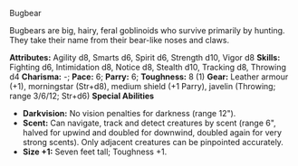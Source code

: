 Bugbear

Bugbears are big, hairy, feral goblinoids who survive primarily by
hunting. They take their name from their bear-like noses and claws.

**Attributes:** Agility d8, Smarts d6, Spirit d6, Strength d10, Vigor
d8
**Skills:** Fighting d6, Intimidation d8, Notice d8, Stealth d10,
Tracking d8, Throwing d4
**Charisma:** -; **Pace:** 6; **Parry:** 6; **Toughness:** 8 (1)
**Gear:** Leather armour (+1), morningstar (Str+d8), medium shield (+1
Parry), javelin (Throwing; range 3/6/12; Str+d6)
**Special Abilities**
- **Darkvision:** No vision penalties for darkness (range 12").
- **Scent:** Can navigate, track and detect creatures by scent (range
6", halved for upwind and doubled for downwind, doubled again for very
strong scents). Only adjacent creatures can be pinpointed accurately.
- **Size +1:** Seven feet tall; Toughness +1.

